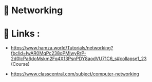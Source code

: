 # :satellite: Networking  <br />

# :pushpin:  Links : <br />

-  https://www.hamza.world/Tutorials/networking?fbclid=IwAR0MqPc238oPMlwyRrP-2d0IcPa6doMskm2Fq4X13PsnPDY8aodVU71C6_s#collapse1_23  (Course)

- https://www.classcentral.com/subject/computer-networking


